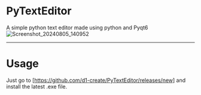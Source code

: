 # PyTextEditor
A simple python text editor made using python and Pyqt6
![Screenshot_20240805_140952](https://github.com/user-attachments/assets/0e2e1c30-2a45-4491-a29c-59251af1bc5b)
***
# Usage
Just go to [https://github.com/d1-create/PyTextEditor/releases/new] and install the latest .exe file.

